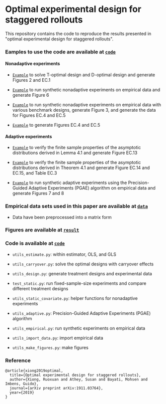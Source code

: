 # Optimal experimental design for staggered rollouts

This repository contains the code to reproduce the results presented in "optimal experimental design for staggered rollouts".

### Eamples to use the code are available at [`code`](code)

#### Nonadaptive experiments 

- [`Example`](code/Figure-2-4.ipynb) to solve T-optimal design and D-optimal design and generate Figures 2 and EC.1

- [`Example`](code/nonadaptive-flu.ipynb) to run synthetic nonadaptive experiments on empirical data and generate Figure 6

- [`Example`](code/compare-various-estimation-methods-designs.ipynb) to run synthetic nonadaptive experiments on empirical data with various benchmark designs, generate Figure 3, and generate the data for Figures EC.4 and EC.5

- [`Example`](Figure-10-11.ipynb) to generate Figures EC.4 and EC.5

#### Adaptive experiments

- [`Example`](code/adaptive_asymptotics-lemma-4.1.ipynb) to verify the finite sample properties of the asymptotic distributions derived in Lemma 4.1 and generate Figure EC.13

- [`Example`](code/adaptive_asymptotics-theorem-4.1.ipynb) to verify the finite sample properties of the asymptotic distributions derived in Theorem 4.1 and generate Figure EC.14 and EC.15, and Table EC.3

- [`Example`](code/adaptive-flu.ipynb) to run synthetic adaptive experiments using the Precision-Guided Adaptive Experiments (PGAE) algorithm on empirical data and generate Figures 7 and 8


### Empirical data sets used in this paper are available at [`data`](data)

- Data have been preprocessed into a matrix form

### Figures are available at [`result`](result)

### Code is available at [`code`](code) 

- ```utils_estimate.py```: within estimator, OLS, and GLS

- ```utils_carryover.py```: solve the optimal designs with carryover effects

- ```utils_design.py```: generate treatment designs and experimental data

- ```test_static.py```: run fixed-sample-size experiments and compare different treatment designs

- ```utils_static_covariate.py```: helper functions for nonadaptive experiments

- ```utils_adaptive.py```: Precision-Guided Adaptive Experiments (PGAE) algorithm

- ```utils_empirical.py```: run synthetic experiments on empirical data

- ```utils_import_data.py```: import empirical data

- ```utils_make_figures.py```: make figures

### Reference

```
@article{xiong2019optimal,
  title={Optimal experimental design for staggered rollouts},
  author={Xiong, Ruoxuan and Athey, Susan and Bayati, Mohsen and Imbens, Guido},
  journal={arXiv preprint arXiv:1911.03764},
  year={2019}
}
```
